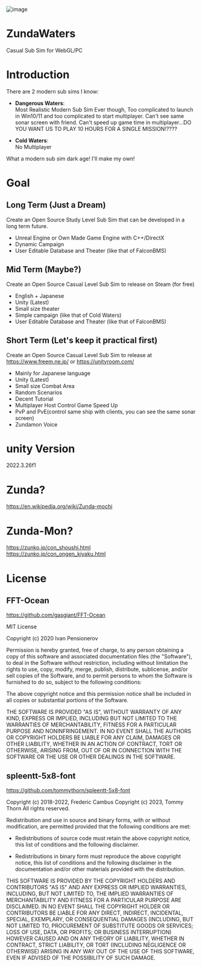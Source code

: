 ![image](https://github.com/chihirobelmo/ZundaWaters/assets/32677587/a1336c12-0aac-4272-b10a-bd5786f2174c)

# ZundaWaters
Casual Sub Sim for WebGL/PC

# Introduction

There are 2 modern sub sims I know:

- **Dangerous Waters**:  
Most Realistic Modern Sub Sim Ever though, Too complicated to launch in Win10/11 and too complicated to start multiplayer. Can't see same sonar screen with friend. Can't speed up game time in multiplayer...DO YOU WANT US TO PLAY 10 HOURS FOR A SINGLE MISSION!????

- **Cold Waters**:  
No Multiplayer

What a modern sub sim dark age! I'll make my own!

# Goal
## Long Term (Just a Dream)

Create an Open Source Study Level Sub Sim that can be developed in a long term future.
- Unreal Engine or Own Made Game Engine with C++/DirectX
- Dynamic Campaign
- User Editable Database and Theater (like that of FalconBMS)

## Mid Term (Maybe?)

Create an Open Source Casual Level Sub Sim to release on Steam (for free)
- English + Japanese
- Unity (Latest)
- Small size theater
- Simple campaign (like that of Cold Waters)
- User Editable Database and Theater (like that of FalconBMS)

## Short Term (Let's keep it practical first)

Create an Open Source Casual Level Sub Sim to release at https://www.freem.ne.jp/ or https://unityroom.com/
- Mainly for Japanese language
- Unity (Latest)
- Small size Combat Area
- Random Scenarios
- Decent Tutorial
- Multiplayer Host Control Game Speed Up
- PvP and PvE(control same ship with clients, you can see the same sonar screen)
- Zundamon Voice

# unity Version

2022.3.26f1

# Zunda?

https://en.wikipedia.org/wiki/Zunda-mochi

# Zunda-Mon?

https://zunko.jp/con_shoushi.html  
https://zunko.jp/con_ongen_kiyaku.html

# License

## FFT-Ocean

https://github.com/gasgiant/FFT-Ocean

MIT License

Copyright (c) 2020 Ivan Pensionerov

Permission is hereby granted, free of charge, to any person obtaining a copy
of this software and associated documentation files (the "Software"), to deal
in the Software without restriction, including without limitation the rights
to use, copy, modify, merge, publish, distribute, sublicense, and/or sell
copies of the Software, and to permit persons to whom the Software is
furnished to do so, subject to the following conditions:

The above copyright notice and this permission notice shall be included in all
copies or substantial portions of the Software.

THE SOFTWARE IS PROVIDED "AS IS", WITHOUT WARRANTY OF ANY KIND, EXPRESS OR
IMPLIED, INCLUDING BUT NOT LIMITED TO THE WARRANTIES OF MERCHANTABILITY,
FITNESS FOR A PARTICULAR PURPOSE AND NONINFRINGEMENT. IN NO EVENT SHALL THE
AUTHORS OR COPYRIGHT HOLDERS BE LIABLE FOR ANY CLAIM, DAMAGES OR OTHER
LIABILITY, WHETHER IN AN ACTION OF CONTRACT, TORT OR OTHERWISE, ARISING FROM,
OUT OF OR IN CONNECTION WITH THE SOFTWARE OR THE USE OR OTHER DEALINGS IN THE
SOFTWARE.

## spleentt-5x8-font

https://github.com/tommythorn/spleentt-5x8-font

Copyright (c) 2018-2022, Frederic Cambus
Copyright (c) 2023, Tommy Thorn
All rights reserved.

Redistribution and use in source and binary forms, with or without
modification, are permitted provided that the following conditions are met:

  * Redistributions of source code must retain the above copyright
    notice, this list of conditions and the following disclaimer.

  * Redistributions in binary form must reproduce the above copyright
    notice, this list of conditions and the following disclaimer in the
    documentation and/or other materials provided with the distribution.

THIS SOFTWARE IS PROVIDED BY THE COPYRIGHT HOLDERS AND CONTRIBUTORS "AS IS"
AND ANY EXPRESS OR IMPLIED WARRANTIES, INCLUDING, BUT NOT LIMITED TO, THE
IMPLIED WARRANTIES OF MERCHANTABILITY AND FITNESS FOR A PARTICULAR PURPOSE
ARE DISCLAIMED. IN NO EVENT SHALL THE COPYRIGHT HOLDER OR CONTRIBUTORS
BE LIABLE FOR ANY DIRECT, INDIRECT, INCIDENTAL, SPECIAL, EXEMPLARY, OR
CONSEQUENTIAL DAMAGES (INCLUDING, BUT NOT LIMITED TO, PROCUREMENT OF
SUBSTITUTE GOODS OR SERVICES; LOSS OF USE, DATA, OR PROFITS; OR BUSINESS
INTERRUPTION) HOWEVER CAUSED AND ON ANY THEORY OF LIABILITY, WHETHER IN
CONTRACT, STRICT LIABILITY, OR TORT (INCLUDING NEGLIGENCE OR OTHERWISE)
ARISING IN ANY WAY OUT OF THE USE OF THIS SOFTWARE, EVEN IF ADVISED OF THE
POSSIBILITY OF SUCH DAMAGE.
